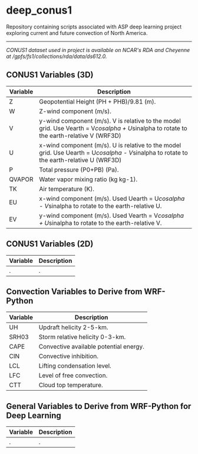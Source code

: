 # deep_conus1
Repository containing scripts associated with ASP deep learning project exploring current and future convection of North America.

------------

_CONUS1 dataset used in project is available on NCAR's RDA and Cheyenne at /gpfs/fs1/collections/rda/data/ds612.0._

## CONUS1 Variables (3D)

| Variable | Description |
| ----------- | ----------- |
| Z | Geopotential Height (PH + PHB)/9.81 (m). |
| W | Z-wind component (m/s). |
| V | y-wind component (m/s). V is relative to the model grid. Use Vearth = V*cosalpha + U*sinalpha to rotate to the earth-relative V (WRF3D) |
| U | x-wind component (m/s). U is relative to the model grid. Use Uearth = U*cosalpha - V*sinalpha to rotate to the earth-relative U (WRF3D) |
| P | Total pressure (P0+PB) (Pa). |
| QVAPOR | Water vapor mixing ratio (kg kg-1). |
| TK | Air temperature (K). |
| EU | x-wind component (m/s). Used Uearth = U*cosalpha - V*sinalpha to rotate to the earth-relative U. |
| EV | y-wind component (m/s). Used Vearth = V*cosalpha + U*sinalpha to rotate to the earth-relative V. |

## CONUS1 Variables (2D)
| Variable | Description |
| ----------- | ----------- |
| . | . |


## Convection Variables to Derive from WRF-Python
| Variable | Description |
| ----------- | ----------- |
| UH | Updraft helicity 2-5-km. |
| SRH03 | Storm relative helicity 0-3-km. |
| CAPE | Convective available potential energy. |
| CIN | Convective inhibition. |
| LCL | Lifting condensation level. |
| LFC | Level of free convection. |
| CTT | Cloud top temperature. |



## General Variables to Derive from WRF-Python for Deep Learning
| Variable | Description |
| ----------- | ----------- |
| . | . |

